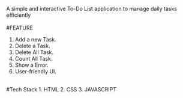 A simple and interactive To-Do List application to manage daily tasks efficiently
<br>
<br>
#FEATURE
<br>
1. Add a new Task.
2. Delete a Task.
3. Delete All Task.
4. Count All Task.
5. Show a Error.
6. User-friendly UI.
<br>
#Tech Stack
1. HTML
2. CSS
3. JAVASCRIPT
